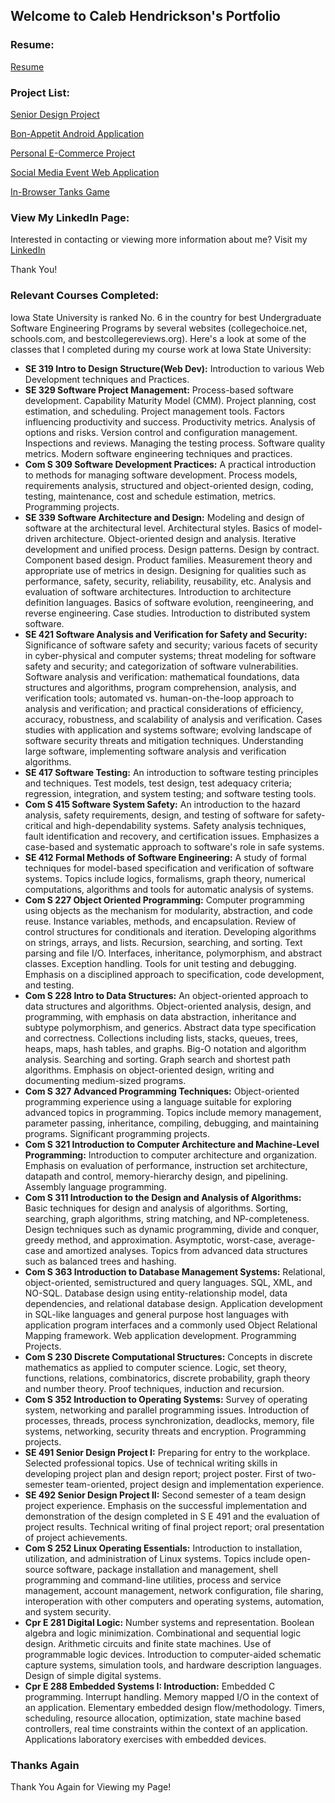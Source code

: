 ## Welcome to Caleb Hendrickson's Portfolio

### Resume:

[Resume](Resume_Caleb_Hendrickson.md)

### Project List:

[Senior Design Project](SeniorDesign.md)

[Bon-Appetit Android Application](BonAppetit.md)

[Personal E-Commerce Project](eStore.md)

[Social Media Event Web Application](goGetters.md)

[In-Browser Tanks Game](NodejsTanks.md)

### View My LinkedIn Page:

Interested in contacting or viewing more information about me? Visit my [LinkedIn](https://www.linkedin.com/in/caleb-neal-hendrickson/)

Thank You!

### Relevant Courses Completed:

Iowa State University is ranked No. 6 in the country for best Undergraduate Software Engineering Programs by several websites (collegechoice.net, schools.com, and bestcollegereviews.org). 
Here's a look at some of the classes that I completed during my course work at Iowa State University:

- **SE 319 Intro to Design Structure(Web Dev):**  Introduction to various Web Development techniques and Practices. 
- **SE 329 Software Project Management:** Process-based software development. Capability Maturity Model (CMM). Project planning, cost estimation, and scheduling. Project management tools. Factors influencing productivity and success. Productivity metrics. Analysis of options and risks. Version control and configuration management. Inspections and reviews. Managing the testing process. Software quality metrics. Modern software engineering techniques and practices. 
- **Com S 309 Software Development Practices:** A practical introduction to methods for managing software development. Process models, requirements analysis, structured and object-oriented design, coding, testing, maintenance, cost and schedule estimation, metrics. Programming projects. 
- **SE 339 Software Architecture and Design:** Modeling and design of software at the architectural level. Architectural styles. Basics of model-driven architecture. Object-oriented design and analysis. Iterative development and unified process. Design patterns. Design by contract. Component based design. Product families. Measurement theory and appropriate use of metrics in design. Designing for qualities such as performance, safety, security, reliability, reusability, etc. Analysis and evaluation of software architectures. Introduction to architecture definition languages. Basics of software evolution, reengineering, and reverse engineering. Case studies. Introduction to distributed system software. 
- **SE 421 Software Analysis and Verification for Safety and Security:**  Significance of software safety and security; various facets of security in cyber-physical and computer systems; threat modeling for software safety and security; and categorization of software vulnerabilities. Software analysis and verification: mathematical foundations, data structures and algorithms, program comprehension, analysis, and verification tools; automated vs. human-on-the-loop approach to analysis and verification; and practical considerations of efficiency, accuracy, robustness, and scalability of analysis and verification. Cases studies with application and systems software; evolving landscape of software security threats and mitigation techniques. Understanding large software, implementing software analysis and verification algorithms.
- **SE 417 Software Testing:** An introduction to software testing principles and techniques. Test models, test design, test adequacy criteria; regression, integration, and system testing; and software testing tools.  
- **Com S 415 Software System Safety:** An introduction to the hazard analysis, safety requirements, design, and testing of software for safety-critical and high-dependability systems. Safety analysis techniques, fault identification and recovery, and certification issues. Emphasizes a case-based and systematic approach to software's role in safe systems. 
- **SE 412 Formal Methods of Software Engineering:** A study of formal techniques for model-based specification and verification of software systems. Topics include logics, formalisms, graph theory, numerical computations, algorithms and tools for automatic analysis of systems.
- **Com S 227 Object Oriented Programming:** Computer programming using objects as the mechanism for modularity, abstraction, and code reuse. Instance variables, methods, and encapsulation. Review of control structures for conditionals and iteration. Developing algorithms on strings, arrays, and lists. Recursion, searching, and sorting. Text parsing and file I/O. Interfaces, inheritance, polymorphism, and abstract classes. Exception handling. Tools for unit testing and debugging. Emphasis on a disciplined approach to specification, code development, and testing. 
- **Com S 228 Intro to Data Structures:** An object-oriented approach to data structures and algorithms. Object-oriented analysis, design, and programming, with emphasis on data abstraction, inheritance and subtype polymorphism, and generics. Abstract data type specification and correctness. Collections including lists, stacks, queues, trees, heaps, maps, hash tables, and graphs. Big-O notation and algorithm analysis. Searching and sorting. Graph search and shortest path algorithms. Emphasis on object-oriented design, writing and documenting medium-sized programs.   
- **Com S 327 Advanced Programming Techniques:** Object-oriented programming experience using a language suitable for exploring advanced topics in programming. Topics include memory management, parameter passing, inheritance, compiling, debugging, and maintaining programs. Significant programming projects.
- **Com S 321 Introduction to Computer Architecture and Machine-Level Programming:** Introduction to computer architecture and organization. Emphasis on evaluation of performance, instruction set architecture, datapath and control, memory-hierarchy design, and pipelining. Assembly language programming.   
- **Com S 311 Introduction to the Design and Analysis of Algorithms:** Basic techniques for design and analysis of algorithms. Sorting, searching, graph algorithms, string matching, and NP-completeness. Design techniques such as dynamic programming, divide and conquer, greedy method, and approximation. Asymptotic, worst-case, average-case and amortized analyses. Topics from advanced data structures such as balanced trees and hashing.  
- **Com S 363 Introduction to Database Management Systems:** Relational, object-oriented, semistructured and query languages. SQL, XML, and NO-SQL. Database design using entity-relationship model, data dependencies, and relational database design. Application development in SQL-like languages and general purpose host languages with application program interfaces and a commonly used Object Relational Mapping framework. Web application development. Programming Projects. 
- **Com S 230 Discrete Computational Structures:** Concepts in discrete mathematics as applied to computer science. Logic, set theory, functions, relations, combinatorics, discrete probability, graph theory and number theory. Proof techniques, induction and recursion.
- **Com S 352 Introduction to Operating Systems:** Survey of operating system, networking and parallel programming issues. Introduction of processes, threads, process synchronization, deadlocks, memory, file systems, networking, security threats and encryption. Programming projects. 
- **SE 491 Senior Design Project I:** Preparing for entry to the workplace. Selected professional topics. Use of technical writing skills in developing project plan and design report; project poster. First of two-semester team-oriented, project design and implementation experience.
- **SE 492 Senior Design Project II:** Second semester of a team design project experience. Emphasis on the successful implementation and demonstration of the design completed in S E 491 and the evaluation of project results. Technical writing of final project report; oral presentation of project achievements.  
- **Com S 252 Linux Operating Essentials:** Introduction to installation, utilization, and administration of Linux systems. Topics include open-source software, package installation and management, shell programming and command-line utilities, process and service management, account management, network configuration, file sharing, interoperation with other computers and operating systems, automation, and system security. 
- **Cpr E 281 Digital Logic:**  Number systems and representation. Boolean algebra and logic minimization. Combinational and sequential logic design. Arithmetic circuits and finite state machines. Use of programmable logic devices. Introduction to computer-aided schematic capture systems, simulation tools, and hardware description languages. Design of simple digital systems. 
- **Cpr E 288 Embedded Systems I: Introduction:** Embedded C programming. Interrupt handling. Memory mapped I/O in the context of an application. Elementary embedded design flow/methodology. Timers, scheduling, resource allocation, optimization, state machine based controllers, real time constraints within the context of an application. Applications laboratory exercises with embedded devices.  

### Thanks Again

Thank You Again for Viewing my Page!
